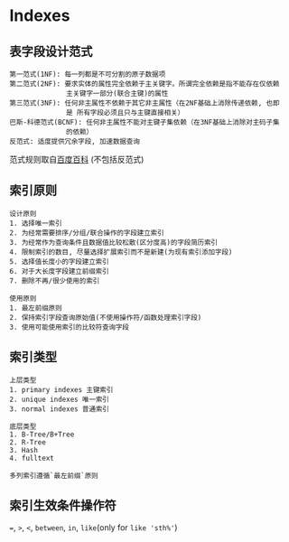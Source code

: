 Indexes
==

表字段设计范式
--

``` text
第一范式(1NF): 每一列都是不可分割的原子数据项  
第二范式(2NF): 要求实体的属性完全依赖于主关键字。所谓完全依赖是指不能存在仅依赖  
              主关键字一部分(联合主键)的属性  
第三范式(3NF): 任何非主属性不依赖于其它非主属性（在2NF基础上消除传递依赖, 也即  
              是 所有字段必须且只与主键直接相关）  
巴斯-科德范式(BCNF): 任何非主属性不能对主键子集依赖（在3NF基础上消除对主码子集  
              的依赖）  
反范式: 适度提供冗余字段, 加速数据查询
```

范式规则取自[百度百科](https://baike.baidu.com/item/%E6%95%B0%E6%8D%AE%E5%BA%93%E8%8C%83%E5%BC%8F) (不包括反范式)

索引原则
--

``` text
设计原则
1. 选择唯一索引  
2. 为经常需要排序/分组/联合操作的字段建立索引  
3. 为经常作为查询条件且数据值比较松散(区分度高)的字段简历索引  
4. 限制索引的数目, 尽量选择扩展索引而不是新建(为现有索引添加字段)  
5. 选择值长度小的字段建立索引  
6. 对于大长度字段建立前缀索引  
7. 删除不再/很少使用的索引  

使用原则
1. 最左前缀原则  
2. 保持索引字段查询原始值(不使用操作符/函数处理索引字段)  
3. 使用可能使用索引的比较符查询字段  
```

索引类型
--

``` text
上层类型
1. primary indexes 主键索引  
2. unique indexes 唯一索引  
3. normal indexes 普通索引  

底层类型
1. B-Tree/B+Tree
2. R-Tree
3. Hash
4. fulltext

多列索引遵循`最左前缀`原则
```

索引生效条件操作符
--

`=`, `>`, `<`, `between`, `in`, `like`(only for `like 'sth%'`)

